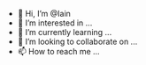- 👋 Hi, I’m @Iain
- 👀 I’m interested in ...
- 🌱 I’m currently learning ...
- 💞️ I’m looking to collaborate on ...
- 📫 How to reach me ...

<!---
Iain/Iain is a ✨ special ✨ repository because its `README.md` (this file) appears on your GitHub profile.
You can click the Preview link to take a look at your changes.
--->
